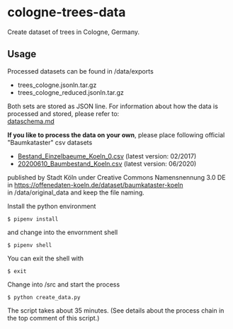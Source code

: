 # cologne-trees-data
Create dataset of trees in Cologne, Germany.



## Usage
Processed datasets can be found in /data/exports    
- trees_cologne.jsonln.tar.gz
- trees_cologne_reduced.jsonln.tar.gz

Both sets are stored as JSON line. For information about how the data is processed and stored, please refer to:    
[dataschema.md](https://github.com/zushicat/cologne-trees-data/blob/master/dataschema.md)



**If you like to process the data on your own**, please place following official "Baumkataster" csv datasets

- [Bestand_Einzelbaeume_Koeln_0.csv](https://offenedaten-koeln.de/sites/default/files/Bestand_Einzelbaeume_Koeln_0.csv) (latest version: 02/2017)
- [20200610_Baumbestand_Koeln.csv](https://offenedaten-koeln.de/sites/default/files/20200610_Baumbestand_Koeln.csv) (latest version: 06/2020)    

published by Stadt Köln under Creative Commons Namensnennung 3.0 DE in https://offenedaten-koeln.de/dataset/baumkataster-koeln    
in /data/original_data and keep the file naming.

Install the python environment    
```
$ pipenv install
```
and change into the envornment shell
```
$ pipenv shell
```

You can exit the shell with
```
$ exit
```

Change into /src and start the process
```
$ python create_data.py
```
The script takes about 35 minutes. (See details about the process chain in the top comment of this script.)
